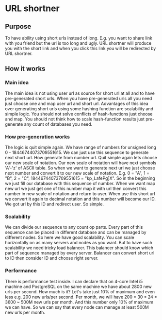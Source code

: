 # URL shortner

## Purpose
To have ability using short urls instead of long. E.g. you want to
share link with you friend but the url is too long and ugly. 
URL shortner will produce you with the short link and when you click this link 
you will be redirected by URL shortner.

## How it works

### Main idea
The main idea is not using user url as source for short url at all and to have
pre-generated short urls. When you have pre-generated urls all you need
just choose one and map user url and short url. Advantages of this idea over
generating short urls using some hashing function are scalability and simple logic.
You should not solve conflicts of hash-functions just choose and map. You should not think
how to scale hash-function results just pre-generate any count of databases you need.

### How pre-generation works
The logic is quit simple again. We have range of numbers for unsigned long
0 - 18446744073709551615. We can just use this sequence to generate next short url.
How generate from number url. Quit simple again lets choose our new scale of notation.
Our new scale of notation will have next symbols 'A'-'z' of ASCII table. So when we want to generate
next url we just choose next number and convert it to our new scale of notation.
E.g. 0 = "A", 1 = "B", 2 = "C", 18446744073709551615 = "kp_LafePg]X".
So in the beginning we just fill our database with this sequence of number.
When we want map new url we just get one of this number map it with url then
convert this number in new scale of notation and return to user. When use this short url
we convert it again to decimal notation and this number will become our ID. We got url by this ID and redirect user.
So simple.

### Scalability
We can divide our sequence to any count op parts. 
Every part of this sequence can be placed in different database and can be managed by different nodes.
So here we have good scalability. You can scale horizontally on as many servers and nodes as you want.
But to have such scalability we need tricky load balancer. 
This balancer should know which part of sequence managed by every server. Balancer can convert short url to ID then consider ID and choose right server.

### Performance
There is performance test inside.
I can declare that on 4-core Intel i5 machine and PostgreSQL on the same machine we have about 2800 new urls per second.
How much is it? Let's take just 10% of maximum and even less e.g. 200 new urls/per second.
Per month, we will have 200 * 30 * 24 * 3600 ~ 500M new urls per month. And this number only 10% of maximum we can have.
So we can say that every node can manage at least 500M new urls per month.
